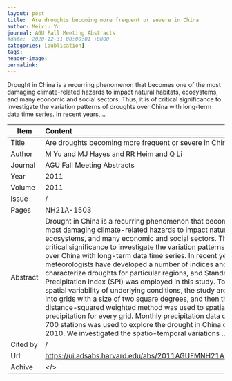 ```yaml
---
layout: post
title:  Are droughts becoming more frequent or severe in China
author: Meixiu Yu
journal: AGU Fall Meeting Abstracts
#date:  2020-12-31 00:00:01 +0000
categories: [publication]
tags: 
header-image: 
permalink: 
---
```

Drought in China is a recurring phenomenon that becomes one of the most damaging climate-related hazards to impact natural habitats, ecosystems, and many economic and social sectors. Thus, it is of critical significance to investigate the variation patterns of droughts over China with long-term data time series. In recent years,...
<!--the above is the excerpt-->
<!--more-->
<!--the following is the text-->


| Item           | Content    |
| ---------------|:------------|
| Title          | Are droughts becoming more frequent or severe in China     |
| Author         | M Yu and MJ Hayes and RR Heim and Q Li    |
| Journal        | AGU Fall Meeting Abstracts   |
| Year           | 2011  |
| Volume         | 2011	   |
| Issue          | /	   |
| Pages          | NH21A-1503	   |
| Abstract       | Drought in China is a recurring phenomenon that becomes one of the most damaging climate-related hazards to impact natural habitats, ecosystems, and many economic and social sectors. Thus, it is of critical significance to investigate the variation patterns of droughts over China with long-term data time series. In recent years, meteorologists have developed a number of indices and methods to characterize droughts for particular regions, and Standardized Precipitation Index (SPI) was employed in this study. To consider the spatial variability of underlying conditions, the study area was divided into grids with a size of two square degrees, and then the inverse distance-squared weighted method was used to spatially interpolate precipitation for every grid. Monthly precipitation data of more than 700 stations was used to explore the drought in China during 1951-2010. We investigated the spatio-temporal variations …	 |
| Cited by		 | /   |
| Url  			 | <https://ui.adsabs.harvard.edu/abs/2011AGUFMNH21A1503Y/abstract>		 |
| Achive 	     | </>		 |


